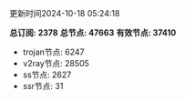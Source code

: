 更新时间2024-10-18 05:24:18

**总订阅: 2378**
**总节点: 47663**
**有效节点: 37410**
- trojan节点: 6247
- v2ray节点: 28505
- ss节点: 2627
- ssr节点: 31
